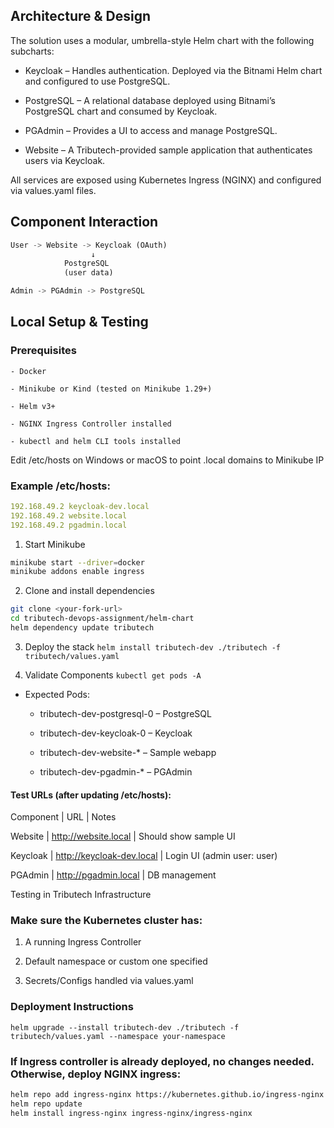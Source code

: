 ## Architecture & Design
The solution uses a modular, umbrella-style Helm chart with the following subcharts:

- Keycloak – Handles authentication. Deployed via the Bitnami Helm chart and configured to use PostgreSQL.

- PostgreSQL – A relational database deployed using Bitnami’s PostgreSQL chart and consumed by Keycloak.

- PGAdmin – Provides a UI to access and manage PostgreSQL.

- Website – A Tributech-provided sample application that authenticates users via Keycloak.

All services are exposed using Kubernetes Ingress (NGINX) and configured via values.yaml files.

## Component Interaction
  ```rust
  User -> Website -> Keycloak (OAuth)
                    ↓
              PostgreSQL
              (user data)

  Admin -> PGAdmin -> PostgreSQL
  ```

## Local Setup & Testing

### Prerequisites
    - Docker

    - Minikube or Kind (tested on Minikube 1.29+)

    - Helm v3+

    - NGINX Ingress Controller installed

    - kubectl and helm CLI tools installed

Edit /etc/hosts on Windows or macOS to point .local domains to Minikube IP

### Example /etc/hosts:

  ```yaml
  192.168.49.2 keycloak-dev.local
  192.168.49.2 website.local
  192.168.49.2 pgadmin.local 
  ```

1. Start Minikube
  ```bash
  minikube start --driver=docker
  minikube addons enable ingress
  ```

2. Clone and install dependencies
  ```bash
  git clone <your-fork-url>
  cd tributech-devops-assignment/helm-chart
  helm dependency update tributech
  ```

3. Deploy the stack
  `helm install tributech-dev ./tributech -f tributech/values.yaml`

4. Validate Components
  `kubectl get pods -A`

* Expected Pods:

  - tributech-dev-postgresql-0 – PostgreSQL

  - tributech-dev-keycloak-0 – Keycloak

  - tributech-dev-website-* – Sample webapp

  - tributech-dev-pgadmin-* – PGAdmin

#### Test URLs (after updating /etc/hosts):

Component | URL | Notes

Website | http://website.local | Should show sample UI

Keycloak | http://keycloak-dev.local | Login UI (admin user: user)

PGAdmin | http://pgadmin.local | DB management


Testing in Tributech Infrastructure

### Make sure the Kubernetes cluster has:

1. A running Ingress Controller

2. Default namespace or custom one specified

3. Secrets/Configs handled via values.yaml

### Deployment Instructions
  `helm upgrade --install tributech-dev ./tributech -f tributech/values.yaml --namespace your-namespace`

### If Ingress controller is already deployed, no changes needed. Otherwise, deploy NGINX ingress:
  ```bash
  helm repo add ingress-nginx https://kubernetes.github.io/ingress-nginx
  helm repo update
  helm install ingress-nginx ingress-nginx/ingress-nginx
  ```
